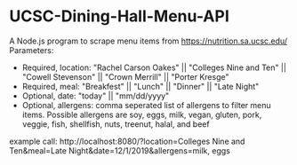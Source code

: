 # UCSC-Dining-Hall-Menu-API

A Node.js program to scrape menu items from https://nutrition.sa.ucsc.edu/  
Parameters:<ul>
	<li>Required, location: "Rachel Carson Oakes" || "Colleges Nine and Ten" || "Cowell Stevenson" || "Crown Merrill" || "Porter Kresge"</li>
	<li>Required, meal: "Breakfest" || "Lunch" || "Dinner" || "Late Night"  </li>
	<li>Optional, date: "today" || "mm/dd/yyyy"  </li>
	<li>Optional, allergens: comma seperated list of allergens to filter menu items. Possible allergens are soy, eggs, milk, vegan, gluten, pork, veggie, fish, shellfish, nuts, treenut, halal, and beef </li>
</ul>

example call: http://localhost:8080/?location=Colleges Nine and Ten&meal=Late Night&date=12/1/2019&allergens=milk, eggs
